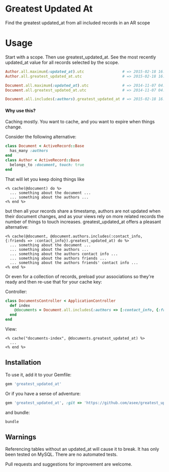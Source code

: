 # Greatest Updated At
Find the greatest updated_at from all included records in an AR scope

# Usage

Start with a scope.  Then use greatest_updated_at.  See the most recently updated_at value for all records selected by the scope.

```ruby
Author.all.maximum(:updated_at).utc                 # => 2015-02-18 16:36:04 UTC
Author.all.greatest_updated_at.utc                  # => 2015-02-18 16:36:04 UTC (same thing)

Document.all.maximum(:updated_at).utc               # => 2014-11-07 04:12:55 UTC
Document.all.greatest_updated_at.utc                # => 2014-11-07 04:12:55 UTC (same thing)

Document.all.includes(:authors).greatest_updated_at # => 2015-02-18 16:36:04 UTC (the most recent authors.updated_at)
```
#### Why use this?

Caching mostly.  You want to cache, and you want to expire when things change.

Consider the following alternative:
```ruby
class Document < ActiveRecord::Base
  has_many :authors
end
class Author < ActiveRecord::Base
  belongs_to :document, touch: true
end
```

That will let you keep doing things like
```erb
<% cache(@document) do %>
  ... something about the document ...
  ... something about the authors ...
<% end %>
```

but then all your records share a timestamp, authors are not updated when their document changes, 
and as your views rely on more related records the number of things to touch increases.  greatest_updated_at offers a pleasant alternative:

```erb
<% cache(@document, @document.authors.includes(:contact_info, {:friends => :contact_info}).greatest_updated_at) do %>
  ... something about the document ...
  ... something about the authors ...
  ... something about the authors contact info ...
  ... something about the authors friends ...
  ... something about the authors friends' contact info ...
<% end %>
```

Or even for a collection of records, preload your associations so they're ready and then re-use that for your cache key:

Controller:

```ruby
class DocumentsController < ApplicationController
  def index
    @documents = Document.all.includes(:authors => [:contact_info, {:friends => :contact_info}])
  end
end
```

View:

```erb
<% cache("documents-index", @documents.greatest_updated_at) %>
  ...
<% end %>
```


## Installation

To use it, add it to your Gemfile:

```ruby
gem 'greatest_updated_at'
```

Or if you have a sense of adventure:

```ruby
gem 'greatest_updated_at', :git => 'https://github.com/asee/greatest_updated_at'
```

and bundle:

```shell
bundle
```

## Warnings

Referencing tables without an updated_at will cause it to break.  It has only been tested on MySQL.  There are no automated tests.

Pull requests and suggestions for improvement are welcome.
